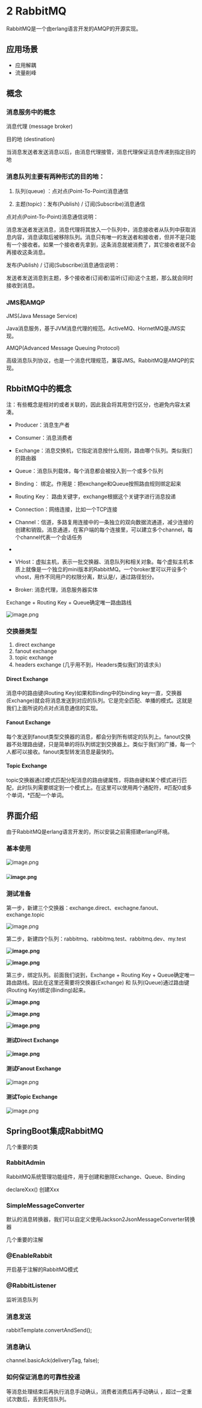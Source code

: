 # 2 RabbitMQ

RabbitMQ是一个由erlang语言开发的AMQP的开源实现。



## 应用场景

- 应用解耦
- 流量削峰



## 概念



### 消息服务中的概念

消息代理 (message broker)

目的地 (destination)

当消息发送者发送消息以后，由消息代理接管，消息代理保证消息传递到指定目的地



### 消息队列主要有两种形式的目的地：

1. 队列(queue) ：点对点(Point-To-Point)消息通信

1. 主题(topic)：发布(Publish) / 订阅(Subscribe)消息通信



点对点(Point-To-Point)消息通信说明：

消息发送者发送消息，消息代理将其放入一个队列中，消息接收者从队列中获取消息内容，消息读取后被移除队列。消息只有唯一的发送者和接收者，但并不是只能有一个接收者。如果一个接收者先拿到，这条消息就被消费了，其它接收者就不会再接收这条消息。



发布(Publish) / 订阅(Subscribe)消息通信说明：

发送者发送消息到主题，多个接收者(订阅者)监听(订阅)这个主题，那么就会同时接收到消息。



### JMS和AMQP

JMS(Java Message Service)

Java消息服务，基于JVM消息代理的规范。ActiveMQ、HornetMQ是JMS实现。



 AMQP(Advanced Message Queuing Protocol)

 高级消息队列协议，也是一个消息代理规范，兼容JMS。RabbitMQ是AMQP的实现。



## RbbitMQ中的概念

注：有些概念是相对的或者关联的，因此我会将其用空行区分，也避免内容太紧凑。



- Producer：消息生产者
- Consumer：消息消费者

  
- Exchange：消息交换机，它指定消息按什么规则，路由哪个队列。类似我们的路由器
- Queue：消息队列载体，每个消息都会被投入到一个或多个队列
- Binding： 绑定。作用是：把exchange和Queue按照路由规则绑定起来
- Routing Key： 路由关键字，exchange根据这个关键字进行消息投递

  
- Connection：网络连接，比如一个TCP连接
- Channel：信道，多路复用连接中的一条独立的双向数据流通道，减少连接的创建和销毁。消息通道，在客户端的每个连接里，可以建立多个channel，每个channel代表一个会话任务
- 
- VHost：虚拟主机，表示一批交换器、消息队列和相关对象。每个虚拟主机本质上就像是一个独立的mini版本的RabbitMQ。一个broker里可以开设多个vhost，用作不同用户的权限分离，默认是/，通过路径划分。
- Broker: 消息代理，消息服务器实体



Exchange  + Routing Key + Queue确定唯一路由路线

![image.png](images/mq模型.png)



### 交换器类型

1. direct exchange
2. fanout exchange
3. topic exchange
4. headers exchange (几乎用不到，Headers类似我们的请求头)



#### Direct Exchange

消息中的路由键(Routing Key)如果和Binding中的binding key一直，交换器(Exchange)就会将消息发送到对应的队列。它是完全匹配、单播的模式。这就是我们上面所说的点对点消息通信的实现。



#### Fanout Exchange

每个发送到fanout类型交换器的消息，都会分到所有绑定的队列上。fanout交换器不处理路由键，只是简单的将队列绑定到交换器上。类似于我们的广播，每一个人都可以接收。fanout类型转发消息是最快的。



#### Topic Exchange

topic交换器通过模式匹配分配消息的路由键属性，将路由键和某个模式进行匹配，此时队列需要绑定到一个模式上。在这里可以使用两个通配符，#匹配0或多个单词，*匹配一个单词。



## 界面介绍

由于RabbitMQ是erlang语言开发的，所以安装之前需搭建erlang环境。



### 基本使用

![image.png](images/mq1.png)

### <img src="images/mq2.png" alt="image.png" style="zoom:80%;" />



### 测试准备

第一步，新建三个交换器：exchange.direct、exchagne.fanout、exchange.topic

![image.png](images/mq3.png)




第二步，新建四个队列：rabbitmq、rabbitmq.test、rabbitmq.dev、my.test

**![image.png](images/mq4.png)**

**![image.png](images/mq5.png)**



第三步，绑定队列。前面我们说到，Exchange  + Routing Key + Queue确定唯一路由路线。因此在这里还需要将交换器(Exchange) 和 队列(Queue)通过路由键(Routing Key)绑定(Binding)起来。

**![image.png](images/mq6.png)**

**![image.png](images/mq7.png)**

**![image.png](images/mq8.png)**



#### 测试Direct Exchange

**![image.png](images/mq10.png)**




#### 测试Fanout Exchange

![image.png](images/mq11.png)




#### 测试Topic Exchange

![image.png](images/mq12.png)




## SpringBoot集成RabbitMQ



几个重要的类

### RabbitAdmin

RabbitMQ系统管理功能组件，用于创建和删除Exchange、Queue、Binding

declareXxx() 创建Xxx



### SimpleMessageConverter

默认的消息转换器，我们可以自定义使用Jackson2JsonMessageConverter转换器



几个重要的注解


### @EnableRabbit

开启基于注解的RabbitMQ模式



### @RabbitListener

监听消息队列



### 消息发送

rabbitTemplate.convertAndSend();



### 消息确认

channel.basicAck(deliveryTag, false);



### 如何保证消息的可靠性投递

等消息处理结束后再执行消息手动确认，消费者消费后再手动确认 ，超过一定重试次数后，丢到死信队列。